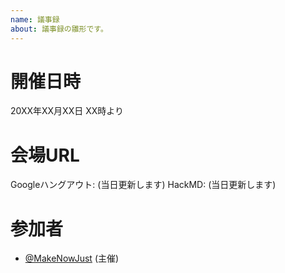 ```yaml
---
name: 議事録
about: 議事録の雛形です。
---
```


# 開催日時

20XX年XX月XX日 XX時より

# 会場URL

Googleハングアウト: (当日更新します)
HackMD: (当日更新します)

# 参加者

- [@MakeNowJust][] (主催)

[@MakeNowJust]: https://github.com/MakeNowJust

